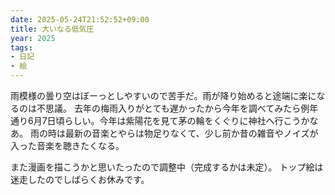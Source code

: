 ```yaml
---
date: 2025-05-24T21:52:52+09:00
title: 大いなる低気圧
year: 2025
tags: 
- 日記
- 絵
---
```


雨模様の曇り空はぼーっとしやすいので苦手だ。雨が降り始めると途端に楽になるのは不思議。
去年の梅雨入りがとても遅かったから今年を調べてみたら例年通り6月7日頃らしい。今年は紫陽花を見て茅の輪をくぐりに神社へ行こうかなあ。
雨の時は最新の音楽とやらは物足りなくて、少し前か昔の雑音やノイズが入った音楽を聴きたくなる。

また漫画を描こうかと思いたったので調整中（完成するかは未定）。
トップ絵は迷走したのでしばらくお休みです。
